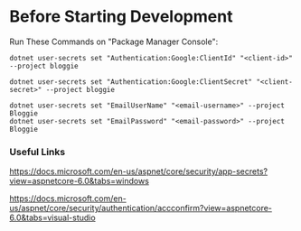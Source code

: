 # Before Starting Development

Run These Commands on "Package Manager Console":

```
dotnet user-secrets set "Authentication:Google:ClientId" "<client-id>" --project bloggie

dotnet user-secrets set "Authentication:Google:ClientSecret" "<client-secret>" --project bloggie

dotnet user-secrets set "EmailUserName" "<email-username>" --project Bloggie
dotnet user-secrets set "EmailPassword" "<email-password>" --project Bloggie
```

### Useful Links

https://docs.microsoft.com/en-us/aspnet/core/security/app-secrets?view=aspnetcore-6.0&tabs=windows


https://docs.microsoft.com/en-us/aspnet/core/security/authentication/accconfirm?view=aspnetcore-6.0&tabs=visual-studio